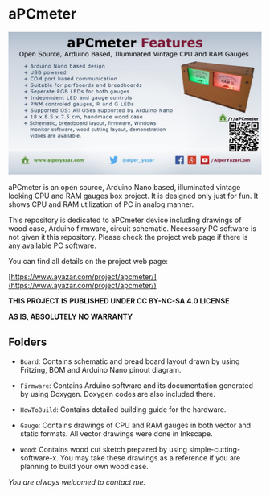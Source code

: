 # aPCmeter

![aPCmeter Flyer](aPCmeter_flyer_LoQ.jpg)

aPCmeter is an open source, Arduino Nano based, illuminated vintage looking CPU and RAM gauges box project. It is designed only just for fun. It shows CPU and RAM utilization of PC in analog manner.

This repository is dedicated to aPCmeter device including drawings of wood case, Arduino firmware, circuit schematic. Necessary PC software is not given it this repository. Please check the project web page if there is any available PC software.

You can find all details on the project web page:

[https://www.ayazar.com/project/apcmeter/](https://www.ayazar.com/project/apcmeter/)

**THIS PROJECT IS PUBLISHED UNDER CC BY-NC-SA 4.0 LICENSE**

**AS IS, ABSOLUTELY NO WARRANTY**

## Folders

* `Board`: Contains schematic and bread board layout drawn by using Fritzing, BOM and Arduino Nano pinout diagram.

* `Firmware`: Contains Arduino software and its documentation generated by using Doxygen. Doxygen codes are also included there.

* `HowToBuild`: Contains detailed building guide for the hardware.

* `Gauge`: Contains drawings of CPU and RAM gauges in both vector and static formats. All vector drawings were done in Inkscape.

* `Wood`: Contains wood cut sketch prepared by using simple-cutting-software-x. You may take these drawings as a reference if you are planning to build your own wood case.

*You are always welcomed to contact me.*
